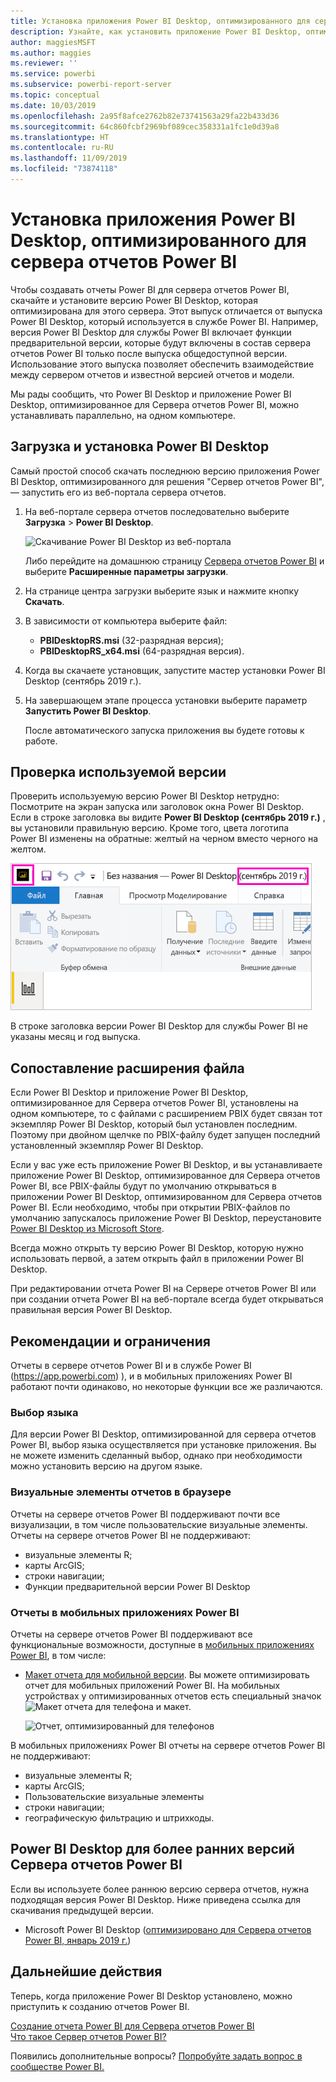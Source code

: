 ```yaml
---
title: Установка приложения Power BI Desktop, оптимизированного для сервера отчетов Power BI
description: Узнайте, как установить приложение Power BI Desktop, оптимизированное для сервера отчетов Power BI
author: maggiesMSFT
ms.author: maggies
ms.reviewer: ''
ms.service: powerbi
ms.subservice: powerbi-report-server
ms.topic: conceptual
ms.date: 10/03/2019
ms.openlocfilehash: 2a95f8afce2762b82e73741563a29fa22b433d36
ms.sourcegitcommit: 64c860fcbf2969bf089cec358331a1fc1e0d39a8
ms.translationtype: HT
ms.contentlocale: ru-RU
ms.lasthandoff: 11/09/2019
ms.locfileid: "73874118"
---
```

# <a name="install-power-bi-desktop-optimized-for-power-bi-report-server"></a>Установка приложения Power BI Desktop, оптимизированного для сервера отчетов Power BI

Чтобы создавать отчеты Power BI для сервера отчетов Power BI, скачайте и установите версию Power BI Desktop, которая оптимизирована для этого сервера. Этот выпуск отличается от выпуска Power BI Desktop, который используется в службе Power BI. Например, версия Power BI Desktop для службы Power BI включает функции предварительной версии, которые будут включены в состав сервера отчетов Power BI только после выпуска общедоступной версии. Использование этого выпуска позволяет обеспечить взаимодействие между сервером отчетов и известной версией отчетов и модели. 

Мы рады сообщить, что Power BI Desktop и приложение Power BI Desktop, оптимизированное для Сервера отчетов Power BI, можно устанавливать параллельно, на одном компьютере.

## <a name="download-and-install-power-bi-desktop"></a>Загрузка и установка Power BI Desktop

Самый простой способ скачать последнюю версию приложения Power BI Desktop, оптимизированного для решения "Сервер отчетов Power BI", — запустить его из веб-портала сервера отчетов.

1. На веб-портале сервера отчетов последовательно выберите **Загрузка** > **Power BI Desktop**.

    ![Скачивание Power BI Desktop из веб-портала](media/install-powerbi-desktop/report-server-download-web-portal.png)

    Либо перейдите на домашнюю страницу [Сервера отчетов Power BI](https://powerbi.microsoft.com/report-server/) и выберите **Расширенные параметры загрузки**.

2. На странице центра загрузки выберите язык и нажмите кнопку **Скачать**.

3. В зависимости от компьютера выберите файл: 

    - **PBIDesktopRS.msi** (32-разрядная версия);
    - **PBIDesktopRS_x64.msi** (64-разрядная версия).

1. Когда вы скачаете установщик, запустите мастер установки Power BI Desktop (сентябрь 2019 г.).

2. На завершающем этапе процесса установки выберите параметр **Запустить Power BI Desktop**.

    После автоматического запуска приложения вы будете готовы к работе.

## <a name="verify-youre-using-the-correct-version"></a>Проверка используемой версии
Проверить используемую версию Power BI Desktop нетрудно: Посмотрите на экран запуска или заголовок окна Power BI Desktop. Если в строке заголовка вы видите **Power BI Desktop (сентябрь 2019 г.)** , вы установили правильную версию. Кроме того, цвета логотипа Power BI изменены на обратные: желтый на черном вместо черного на желтом.

![Power BI Desktop, сентябрь 2019 г.](media/install-powerbi-desktop/power-bi-report-server-desktop-sept-2019.png)

В строке заголовка версии Power BI Desktop для службы Power BI не указаны месяц и год выпуска.

## <a name="file-extension-association"></a>Сопоставление расширения файла
Если Power BI Desktop и приложение Power BI Desktop, оптимизированное для Сервера отчетов Power BI, установлены на одном компьютере, то с файлами с расширением PBIX будет связан тот экземпляр Power BI Desktop, который был установлен последним. Поэтому при двойном щелчке по PBIX-файлу будет запущен последний установленный экземпляр Power BI Desktop.

Если у вас уже есть приложение Power BI Desktop, и вы устанавливаете приложение Power BI Desktop, оптимизированное для Сервера отчетов Power BI, все PBIX-файлы будут по умолчанию открываться в приложении Power BI Desktop, оптимизированном для Сервера отчетов Power BI. Если необходимо, чтобы при открытии PBIX-файлов по умолчанию запускалось приложение Power BI Desktop, переустановите [Power BI Desktop из Microsoft Store](https://aka.ms/pbidesktopstore).

Всегда можно открыть ту версию Power BI Desktop, которую нужно использовать первой, а затем открыть файл в приложении Power BI Desktop.

При редактировании отчета Power BI на Сервере отчетов Power BI или при создании отчета Power BI на веб-портале всегда будет открываться правильная версия Power BI Desktop.

## <a name="considerations-and-limitations"></a>Рекомендации и ограничения

Отчеты в сервере отчетов Power BI и в службе Power BI (https://app.powerbi.com) ), и в мобильных приложениях Power BI работают почти одинаково, но некоторые функции все же различаются.

### <a name="selecting-a-language"></a>Выбор языка

Для версии Power BI Desktop, оптимизированной для сервера отчетов Power BI, выбор языка осуществляется при установке приложения. Вы не можете изменить сделанный выбор, однако при необходимости можно установить версию на другом языке.

### <a name="report-visuals-in-a-browser"></a>Визуальные элементы отчетов в браузере

Отчеты на сервере отчетов Power BI поддерживают почти все визуализации, в том числе пользовательские визуальные элементы. Отчеты на сервере отчетов Power BI не поддерживают:

* визуальные элементы R;
* карты ArcGIS;
* строки навигации;
* Функции предварительной версии Power BI Desktop

### <a name="reports-in-the-power-bi-mobile-apps"></a>Отчеты в мобильных приложениях Power BI

Отчеты на сервере отчетов Power BI поддерживают все функциональные возможности, доступные в [мобильных приложениях Power BI](../consumer/mobile/mobile-apps-for-mobile-devices.md), в том числе:

* [Макет отчета для мобильной версии](../desktop-create-phone-report.md). Вы можете оптимизировать отчет для мобильных приложений Power BI. На мобильных устройствах у оптимизированных отчетов есть специальный значок ![Макет отчета для телефона](media/install-powerbi-desktop/power-bi-rs-mobile-optimized-icon.png) и макет.
  
    ![Отчет, оптимизированный для телефонов](media/install-powerbi-desktop/power-bi-rs-mobile-optimized-report.png)

В мобильных приложениях Power BI отчеты на сервере отчетов Power BI не поддерживают:

* визуальные элементы R;
* карты ArcGIS;
* Пользовательские визуальные элементы
* строки навигации;
* географическую фильтрацию и штрихкоды.

## <a name="power-bi-desktop-for-earlier-versions-of-power-bi-report-server"></a>Power BI Desktop для более ранних версий Сервера отчетов Power BI

Если вы используете более раннюю версию сервера отчетов, нужна подходящая версия Power BI Desktop. Ниже приведена ссылка для скачивания предыдущей версии.

- Microsoft Power BI Desktop ([оптимизировано для Сервера отчетов Power BI, январь 2019 г.](https://go.microsoft.com/fwlink/?linkid=2055039))

## <a name="next-steps"></a>Дальнейшие действия

Теперь, когда приложение Power BI Desktop установлено, можно приступить к созданию отчетов Power BI.

[Создание отчета Power BI для Сервера отчетов Power BI](quickstart-create-powerbi-report.md)  
[Что такое Сервер отчетов Power BI?](get-started.md)

Появились дополнительные вопросы? [Попробуйте задать вопрос в сообществе Power BI.](https://community.powerbi.com/)
